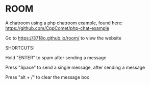 # ROOM
A chatroom using a php chatroom example, found here: https://github.com/CppComet/php-chat-example

Go to https://3718o.github.io/room/ to view the website

SHORTCUTS:

Hold "ENTER" to spam after sending a message

Press "Space" to send a single message, after sending a message

Press "alt + /" to clear the message box
